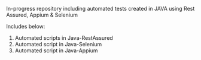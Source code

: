 In-progress repository including automated tests created in JAVA using Rest Assured, Appium & Selenium

Includes below:
1. Automated scripts in Java-RestAssured
2. Automated script in Java-Selenium
3. Automated script in Java-Appium